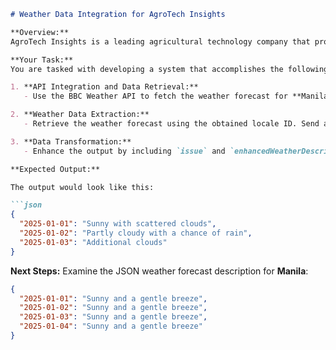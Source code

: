 ```markdown
# Weather Data Integration for AgroTech Insights

**Overview:**
AgroTech Insights is a leading agricultural technology company that provides data-driven solutions for farmers and agribusinesses. They leverage advanced analytics and real-time data to optimize crop yields, manage resources efficiently, and mitigate risks associated with adverse weather conditions.

**Your Task:**
You are tasked with developing a system that accomplishes the following:

1. **API Integration and Data Retrieval:** 
   - Use the BBC Weather API to fetch the weather forecast for **Manila**. Send a GET request to the locale's endpoint to obtain the city's weather data.

2. **Weather Data Extraction:** 
   - Retrieve the weather forecast using the obtained locale ID. Send a GET request to the weather broker API endpoint with the locale ID.

3. **Data Transformation:** 
   - Enhance the output by including `issue` and `enhancedWeatherDescription` from each day’s forecast. Retrieve through the forecast's array in the API response and map each `issue` to its corresponding `enhancedWeatherDescription`. Create a JSON object where each key is the `issue` and the value is the `enhancedWeatherDescription`.

**Expected Output:**

The output would look like this:

```json
{
  "2025-01-01": "Sunny with scattered clouds",
  "2025-01-02": "Partly cloudy with a chance of rain",
  "2025-01-03": "Additional clouds"
}
```

**Next Steps:**
Examine the JSON weather forecast description for **Manila**:

```json
{
  "2025-01-01": "Sunny and a gentle breeze",
  "2025-01-02": "Sunny and a gentle breeze",
  "2025-01-03": "Sunny and a gentle breeze",
  "2025-01-04": "Sunny and a gentle breeze"
}
```
```